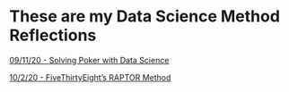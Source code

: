 # These are my Data Science Method Reflections

[09/11/20 - Solving Poker with Data Science](data_reflection_1.md) 

[10/2/20 - FiveThirtyEight’s RAPTOR Method](data_reflection_2.md)
